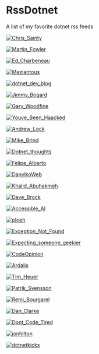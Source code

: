 # RssDotnet
A list of my favorite dotnet rss feeds

[![Chris_Sainty](https://img.shields.io/badge/Chris_Sainty-Chris_Sainty-green)](https://chrissainty.com/)

[![Martin_Fowler](https://img.shields.io/badge/Martin_Fowler-Martin_Fowler-green)](https://martinfowler.com/)

[![Ed_Charbeneau](https://img.shields.io/badge/Ed_Charbeneau-Ed_Charbeneau-green)](https://edcharbeneau.com/)

[![Meziantous](https://img.shields.io/badge/Meziantous-Meziantous-green)](https://meziantou.net/)

[![dotnet_dev_blog](https://img.shields.io/badge/dotnet_dev_blog-dotnet_dev_blog-green)](https://devblogs.microsoft.com/dotnet)

[![Jimmy_Bogard](https://img.shields.io/badge/Jimmy_Bogard-Jimmy_Bogard-green)](https://jimmybogard.com/)

[![Gary_Woodfine](https://img.shields.io/badge/Gary_Woodfine-Gary_Woodfine-green)](https://garywoodfine.com)

[![Youve_Been_Haacked](https://img.shields.io/badge/Youve_Been_Haacked-Youve_Been_Haacked-green)](http://haacked.com/)

[![Andrew_Lock](https://img.shields.io/badge/Andrew_Lock-Andrew_Lock-green)](https://andrewlock.net/)

[![Mike_Brind](https://img.shields.io/badge/Mike_Brind-Mike_Brind-green)](https://mikesdotnetting.com/feed)

[![Dotnet_thoughts](https://img.shields.io/badge/Dotnet_thoughts-Dotnet_thoughts-green)](https://dotnetthoughts.net/)

[![Felipe_Alberto](https://img.shields.io/badge/Felipe_Alberto-Felipe_Alberto-green)](https://falberthen.github.io/)

[![DanylkoWeb](https://img.shields.io/badge/DanylkoWeb-DanylkoWeb-green)](https://danylkoweb.com/RSS)

[![Khalid_Abuhakmeh](https://img.shields.io/badge/Khalid_Abuhakmeh-Khalid_Abuhakmeh-green)](https://khalidabuhakmeh.com/)

[![Dave_Brock](https://img.shields.io/badge/Dave_Brock-Dave_Brock-green)](https://daveabrock.com/)

[![Accessible_AI](https://img.shields.io/badge/Accessible_AI-Accessible_AI-green)](https://accessibleai.dev/)

[![ploeh](https://img.shields.io/badge/ploeh-ploeh-green)](https://blog.ploeh.dk)

[![Exception_Not_Found](https://img.shields.io/badge/Exception_Not_Found-Exception_Not_Found-green)](https://exceptionnotfound.net)

[![Expecting_someone_geekier](https://img.shields.io/badge/Expecting_someone_geekier-Expecting_someone_geekier-green)](https://jimbobbennett.io/)

[![CodeOpinion](https://img.shields.io/badge/CodeOpinion-CodeOpinion-green)](https://codeopinion.com)

[![Ardalis](https://img.shields.io/badge/Ardalis-Ardalis-green)](https://ardalis.com)

[![Tim_Heuer](https://img.shields.io/badge/Tim_Heuer-Tim_Heuer-green)](https://timheuer.com/)

[![Patrik_Svensson](https://img.shields.io/badge/Patrik_Svensson-Patrik_Svensson-green)](https://patriksvensson.se/)

[![Remi_Bourgarel](https://img.shields.io/badge/Remi_Bourgarel-Remi_Bourgarel-green)](https://remibou.github.io/)

[![Dan_Clarke](https://img.shields.io/badge/Dan_Clarke-Dan_Clarke-green)](https://danclarke.com/)

[![Dont_Code_Tired](https://img.shields.io/badge/Dont_Code_Tired-Dont_Code_Tired-green)](http://dontcodetired.com/blog/)

[![jonhilton](https://img.shields.io/badge/jonhilton-jonhilton-green)](https://jonhilton.net/)

[![dotnetkicks](https://img.shields.io/badge/dotnetkicks-dotnetkicks-green)](https://dotnetkicks.com/)
